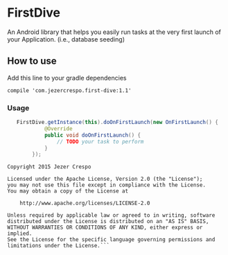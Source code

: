 # FirstDive

An Android library that helps you easily run tasks at the very first launch of your Application. (i.e., database seeding)


## How to use

Add this line to your gradle dependencies

`compile 'com.jezercrespo.first-dive:1.1'`


### Usage
```java
   FirstDive.getInstance(this).doOnFirstLaunch(new OnFirstLaunch() {
            @Override
            public void doOnFirstLaunch() {
                // TODO your task to perform
            }
        });
```


```
Copyright 2015 Jezer Crespo

Licensed under the Apache License, Version 2.0 (the "License");
you may not use this file except in compliance with the License.
You may obtain a copy of the License at

    http://www.apache.org/licenses/LICENSE-2.0

Unless required by applicable law or agreed to in writing, software
distributed under the License is distributed on an "AS IS" BASIS,
WITHOUT WARRANTIES OR CONDITIONS OF ANY KIND, either express or implied.
See the License for the specific language governing permissions and
limitations under the License.```
